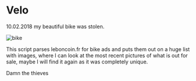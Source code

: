 # Velo

10.02.2018 my beautiful bike was stolen.

![bike](https://raw.githubusercontent.com/w8r/velo-leboncion/master/velo.gif)

This script parses leboncoin.fr for bike ads and puts them out on a huge list with images, where I can look at the most recent pictures of what is out for sale, maybe I will find it again as it was completely unique.

Damn the thieves
